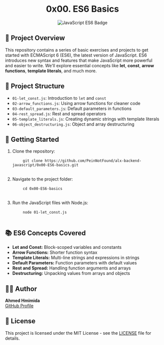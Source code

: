 <h1 align="center">0x00. ES6 Basics</h1>

<p align="center">
  <img src="https://img.shields.io/badge/JavaScript-ES6-blue.svg" alt="JavaScript ES6 Badge">
</p>

<h2>📜 Project Overview</h2>
<p>
  This repository contains a series of basic exercises and projects to get started with ECMAScript 6 (ES6), the latest version of JavaScript. ES6 introduces new syntax and features that make JavaScript more powerful and easier to write. We'll explore essential concepts like <strong>let</strong>, <strong>const</strong>, <strong>arrow functions</strong>, <strong>template literals</strong>, and much more.
</p>

<h2>📂 Project Structure</h2>
<ul>
  <li><code>01-let_const.js</code>: Introduction to <code>let</code> and <code>const</code></li>
  <li><code>02-arrow_functions.js</code>: Using arrow functions for cleaner code</li>
  <li><code>03-default_parameters.js</code>: Default parameters in functions</li>
  <li><code>04-rest_spread.js</code>: Rest and spread operators</li>
  <li><code>05-template_literals.js</code>: Creating dynamic strings with template literals</li>
  <li><code>06-object_destructuring.js</code>: Object and array destructuring</li>
</ul>

<h2>🚀 Getting Started</h2>
<ol>
  <li>Clone the repository:
    <pre>
    <code>git clone https://github.com/PeinNotFound/alx-backend-javascript/0x00-ES6-basics.git</code>
    </pre>
  </li>
  <li>Navigate to the project folder:
    <pre>
    <code>cd 0x00-ES6-basics</code>
    </pre>
  </li>
  <li>Run the JavaScript files with Node.js:
    <pre>
    <code>node 01-let_const.js</code>
    </pre>
  </li>
</ol>

<h2>📚 ES6 Concepts Covered</h2>
<ul>
  <li><strong>Let and Const:</strong> Block-scoped variables and constants</li>
  <li><strong>Arrow Functions:</strong> Shorter function syntax</li>
  <li><strong>Template Literals:</strong> Multi-line strings and expressions in strings</li>
  <li><strong>Default Parameters:</strong> Function parameters with default values</li>
  <li><strong>Rest and Spread:</strong> Handling function arguments and arrays</li>
  <li><strong>Destructuring:</strong> Unpacking values from arrays and objects</li>
</ul>

<h2>👨‍💻 Author</h2>
<p>
  <strong>Ahmed Hmimida</strong><br>
  <a href="https://github.com/PeinNotFound">GitHub Profile</a>
</p>

<h2>📄 License</h2>
<p>
  This project is licensed under the MIT License - see the <a href="LICENSE">LICENSE</a> file for details.
</p>

